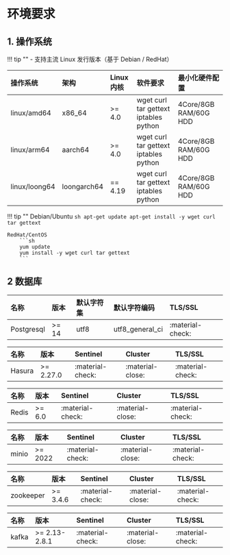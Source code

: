 # 环境要求

## 1. 操作系统

!!! tip ""
    - 支持主流 Linux 发行版本（基于 Debian / RedHat）

| 操作系统   | 架构 | Linux 内核  | 软件要求       | 最小化硬件配置     |
| :------------ | :----------- | :------------ | :------------------------------------ | :-------------------- |
| linux/amd64   | x86_64       | >= 4.0    | wget curl tar gettext iptables python | 4Core/8GB RAM/60G HDD |
| linux/arm64   | aarch64      | >= 4.0    | wget curl tar gettext iptables python | 4Core/8GB RAM/60G HDD |
| linux/loong64 | loongarch64  | == 4.19   | wget curl tar gettext iptables python | 4Core/8GB RAM/60G HDD |

!!! tip ""
    Debian/Ubuntu
        ```sh
        apt-get update
        apt-get install -y wget curl tar gettext
        ```

    RedHat/CentOS
        ```sh
        yum update
        yum install -y wget curl tar gettext
        ```
## 2 数据库


| 名称    | 版本 | 默认字符集  | 默认字符编码  | TLS/SSL          |
| :------ | :------ | :--------------- | :----------------- | :--------------- |
| Postgresql   | >= 14  | utf8             | utf8_general_ci    | :material-check: |

| 名称    | 版本 | Sentinel         | Cluster            | TLS/SSL          |
| :------ | :------ | :--------------- | :----------------- | :--------------- |
| Hasura   | >= 2.27.0  | :material-check: | :material-close:   | :material-check: |

| 名称    | 版本 | Sentinel         | Cluster            | TLS/SSL          |
| :------ | :------ | :--------------- | :----------------- | :--------------- |
| Redis   | >= 6.0  | :material-check: | :material-close:   | :material-check: |

| 名称    | 版本 | Sentinel         | Cluster            | TLS/SSL          |
| :------ | :------ | :--------------- | :----------------- | :--------------- |
| minio   | >= 2022  | :material-check: | :material-close:   | :material-check: |

| 名称    | 版本 | Sentinel         | Cluster            | TLS/SSL          |
| :------ | :------ | :--------------- | :----------------- | :--------------- |
| zookeeper   | >= 3.4.6  | :material-check: | :material-close:   | :material-check: |

| 名称    | 版本 | Sentinel         | Cluster            | TLS/SSL          |
| :------ | :------ | :--------------- | :----------------- | :--------------- |
| kafka   | >= 2.13-2.8.1  | :material-check: | :material-close:   | :material-check: |